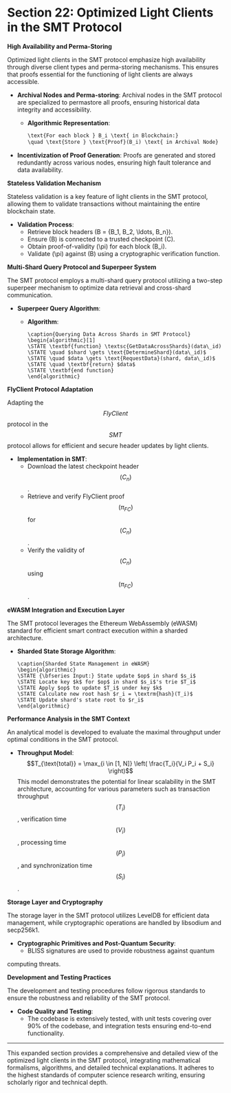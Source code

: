 # Section 22: Optimized Light Clients in the SMT Protocol

**High Availability and Perma-Storing**

Optimized light clients in the SMT protocol emphasize high availability through diverse client types and perma-storing mechanisms. This ensures that proofs essential for the functioning of light clients are always accessible.

* **Archival Nodes and Perma-storing**: Archival nodes in the SMT protocol are specialized to permastore all proofs, ensuring historical data integrity and accessibility.
  *   **Algorithmic Representation**:

      ```markdown
      \text{For each block } B_i \text{ in Blockchain:}
      \quad \text{Store } \text{Proof}(B_i) \text{ in Archival Node}
      ```
* **Incentivization of Proof Generation**: Proofs are generated and stored redundantly across various nodes, ensuring high fault tolerance and data availability.

**Stateless Validation Mechanism**

Stateless validation is a key feature of light clients in the SMT protocol, allowing them to validate transactions without maintaining the entire blockchain state.

* **Validation Process**:
  * Retrieve block headers (B = {B\_1, B\_2, \ldots, B\_n}).
  * Ensure (B) is connected to a trusted checkpoint (C).
  * Obtain proof-of-validity (\pi) for each block (B\_i).
  * Validate (\pi) against (B) using a cryptographic verification function.

**Multi-Shard Query Protocol and Superpeer System**

The SMT protocol employs a multi-shard query protocol utilizing a two-step superpeer mechanism to optimize data retrieval and cross-shard communication.

* **Superpeer Query Algorithm**:
  *   **Algorithm**:

      ```algorithm
      \caption{Querying Data Across Shards in SMT Protocol}
      \begin{algorithmic}[1]
      \STATE \textbf{function} \textsc{GetDataAcrossShards}(data\_id)
      \STATE \quad $shard \gets \text{DetermineShard}(data\_id)$
      \STATE \quad $data \gets \text{RequestData}(shard, data\_id)$  
      \STATE \quad \textbf{return} $data$
      \STATE \textbf{end function}
      \end{algorithmic}
      ```

**FlyClient Protocol Adaptation**

Adapting the $$FlyClient$$ protocol in the $$SMT$$ protocol allows for efficient and secure header updates by light clients.

* **Implementation in SMT**:
  * Download the latest checkpoint header $$(C_n)$$.
  * Retrieve and verify FlyClient proof $$(\pi_{FC})$$ for $$(C_n)$$.
  * Verify the validity of $$(C_n)$$ using $$(\pi_{FC})$$.

**eWASM Integration and Execution Layer**

The SMT protocol leverages the Ethereum WebAssembly (eWASM) standard for efficient smart contract execution within a sharded architecture.

*   **Sharded State Storage Algorithm**:

    ```algorithm
    \caption{Sharded State Management in eWASM}
    \begin{algorithmic}
    \STATE {\bfseries Input:} State update $op$ in shard $s_i$
    \STATE Locate key $k$ for $op$ in shard $s_i$'s trie $T_i$
    \STATE Apply $op$ to update $T_i$ under key $k$
    \STATE Calculate new root hash $r_i = \textrm{hash}(T_i)$
    \STATE Update shard's state root to $r_i$
    \end{algorithmic}
    ```

**Performance Analysis in the SMT Context**

An analytical model is developed to evaluate the maximal throughput under optimal conditions in the SMT protocol.

* **Throughput Model**: $$T_{\text{total}} = \max_{i \in [1, N]} \left( \frac{T_i}{V_i P_i + S_i} \right)$$ This model demonstrates the potential for linear scalability in the SMT architecture, accounting for various parameters such as transaction throughput $$(T_i)$$, verification time $$(V_i)$$, processing time $$(P_i)$$, and synchronization time $$(S_i)$$.

**Storage Layer and Cryptography**

The storage layer in the SMT protocol utilizes LevelDB for efficient data management, while cryptographic operations are handled by libsodium and secp256k1.

* **Cryptographic Primitives and Post-Quantum Security**:
  * BLISS signatures are used to provide robustness against quantum

computing threats.

**Development and Testing Practices**

The development and testing procedures follow rigorous standards to ensure the robustness and reliability of the SMT protocol.

* **Code Quality and Testing**:
  * The codebase is extensively tested, with unit tests covering over 90% of the codebase, and integration tests ensuring end-to-end functionality.

***

This expanded section provides a comprehensive and detailed view of the optimized light clients in the SMT protocol, integrating mathematical formalisms, algorithms, and detailed technical explanations. It adheres to the highest standards of computer science research writing, ensuring scholarly rigor and technical depth.
